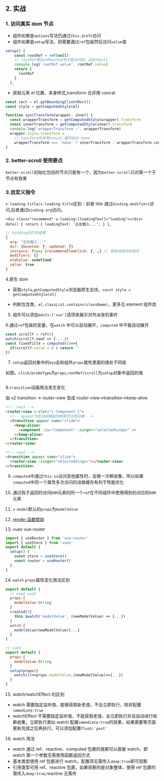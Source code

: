 ## 2. 实战

### 1. 访问真实 dom 节点

- 组件如果是`options`写法仍通过`this.$refs`访问
- 组件如果是`setup`写法，则需要通过`ref`包装然后访问`value`值

```js
setup() {
    const rootRef = ref(null)
    // rootRef需在onMounted中才能访问到，此处为null
    console.log('rootRef.value', rootRef.value)
    return {
      rootRef
    }
  },
```

- 获取元素 el 位置、本身样式,transform 合并用 concat

```js
const rect = el.getBoundingClientRect()
const style = getComputedStyle(el)

function syncTransform(wrapper, inner) {
  const wrapperTransform = getComputedStyle(wrapper).transform
  const innerTransform = getComputedStyle(inner).transform
  console.log('wrapperTransform :', wrapperTransform)
  wrapper.style.transform =
    // tansform合并用concat,最开始为'none'
    wrapperTransform === 'none' ? innerTransform : wrapperTransform.concat('', innerTransform)
}
```

### 2. better-scroll 使用要点

`better-scroll`初始化包括的节点只能有一个，因为`better-scroll`只对第一个子节点有效果

### 3.自定义指令

`v-loading.title/v-loading:title`区别：前者 title 通过`binding.modifiers`访问,后者通过`binding.arg`访问。

```vue
<div class="recommend" v-loading:[loadingText]="loading"></div>
data() { return { loadingText: '正在载入...', } },
```

```js
// binding的打印结果
{
  arg: "正在载入..."
  dir: {mounted: ƒ, updated: ƒ}
  instance: Proxy {recommendItemClick: ƒ, …} // 使用该指令的组件
  modifiers: {}
  oldValue: undefined
  value: true
}
```

4.原生 dom

- 获取`style`,`getComputedStyle`浏览器原生支持，`const style = getComputedStyle(el)`

- 判断包含类，`el.classList.contains(className)`，更多见 element 组件库

5. 组件可以添加`emits:['xxx']`选项来展示对外派发的事件

6.通过`ref`包装的变量，在`watch` 中可以自动展开，`computed` 中不能自动展开

```js
const scrollY = ref(0)
watch(scrollY,newY => {....})
const fixedTitle = computed(()=>{
  if(scrollY.value < 0 ) return ''
})
```

7. `setup`返回对象中的`key`会和组件`props`属性里面的值处于同级

如图，`click/probeType`为`props`,`rootRef/scroll`为`setup`对象中返回的值

<img :src="$withBase('/assets/v3-setup.png')">

8.`transition`动画用法发生变化

由 v2 transition -> router-view 变成 router-view->transition->keep-alive

```html
<!-- vue3 -->
<router-view v-slot="{ Component }">
  <!-- appear为在当前路由时刷新时出现动画 -->
  <transition appear name="slide">
    <keep-alive>
      <component :is="Component" :singer="selectedSinger" />
    </keep-alive>
  </transition>
</router-view>

<!-- vue2 -->
<transition appear name="slide">
  <router-view :singer="selectedSinger"></router-view>
</transition>
```

9. `computed`中通过`this.xx`访问其他属性时，会做一次赖收集，所以如果`computed`中同一个属性多次访问的话做缓存有利于性能优化

10. 通过钩子返回的访问`DOM`元素的同一个`ref`在不同组件中使用得到的对应的`DOM`元素

11. `v-model`默认的`props`为`modelValue`

12. [render 函数帮助](<https://vue-next-template-explorer.netlify.app/#%7B%22src%22%3A%22%3CScroll%20ref%3D%5C%22scrollRef%5C%22%20v-bind%3D%5C%22%24props%5C%22%20%40scroll%3D%5C%22%24emit('scroll'%2Cevent)%5C%22%3E%5Cn%20%20%3Cslot%3E%3C%2Fslot%3E%5Cn%3C%2FScroll%3E%22%2C%22options%22%3A%7B%22mode%22%3A%22module%22%2C%22filename%22%3A%22Foo.vue%22%2C%22prefixIdentifiers%22%3Afalse%2C%22hoistStatic%22%3Afalse%2C%22cacheHandlers%22%3Afalse%2C%22scopeId%22%3Anull%2C%22inline%22%3Afalse%2C%22ssrCssVars%22%3A%22%7B%20color%20%7D%22%2C%22compatConfig%22%3A%7B%22MODE%22%3A3%7D%2C%22whitespace%22%3A%22condense%22%2C%22bindingMetadata%22%3A%7B%22TestComponent%22%3A%22setup-const%22%2C%22setupRef%22%3A%22setup-ref%22%2C%22setupConst%22%3A%22setup-const%22%2C%22setupLet%22%3A%22setup-let%22%2C%22setupMaybeRef%22%3A%22setup-maybe-ref%22%2C%22setupProp%22%3A%22props%22%2C%22vMySetupDir%22%3A%22setup-const%22%7D%2C%22optimizeBindings%22%3Afalse%7D%7D>)

13. vuex vue-router

```js
import { useRouter } from 'vue-router'
import { useStore } from 'vuex'
export default {
  setup() {
    const store = useStore()
    const router = useRouter()
  },
}
```

14. `watch` `props`属性变化用法区别

```js
export default {
  // vue2 vue3
  props:{
    modelValue:String
  }
  created(){
    this.$watch('modelValue', (newModelValue) => {...})
  }
  watch:{
    modelValue(newModelValue){...}
  }
}

// vue3
export default {
  props:{
    modelValue:String
  }
  setup(props){
    watch(()=>props.modelValue,(newModelValue)=>{...})
  }
}
```

15. watch/watchEffect 的区别

- watch 需要指定监听值，能够获取新老值，不会立即执行，除非配置`immediate:true`
- watchEffect 不需要指定监听值，不能获取老值，会立即执行并且自动进行依赖收集，立即执行类似 watch 配置`immediate:true`的效果，如果需要等页面更新完成之后再执行，可以添加配置`flush:'post'`

16. watch 用法

- watch 通过 ref、reactive、computed 包裹的值都可以直接 watch，即 watch 第一个参数无需使用函数返回方式
- 基本类型使用 ref 包裹进行 watch，配置项无需传入`deep:true`即可观察
- 引用类型可用 ref、reactive 包裹，如果观察的是对象整体，使用 ref 包裹时需传入`deep:true`,reactive 无需传
